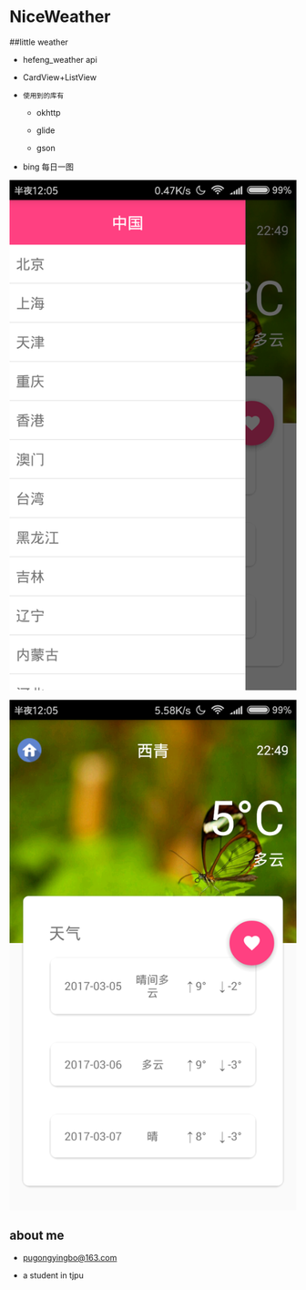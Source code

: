 # NiceWeather


##little weather 

*   hefeng_weather api

*   CardView+ListView


*     使用到的库有
	* okhttp
 
	* glide

	* gson

  
*    bing 每日一图



![image](https://github.com/pugongyingbo/NiceWeather/raw/master/Screenshot/weather1.png)


![image](https://github.com/pugongyingbo/NiceWeather/raw/master/Screenshot/weather2.png)


##  about me 


* pugongyingbo@163.com

* a student in tjpu